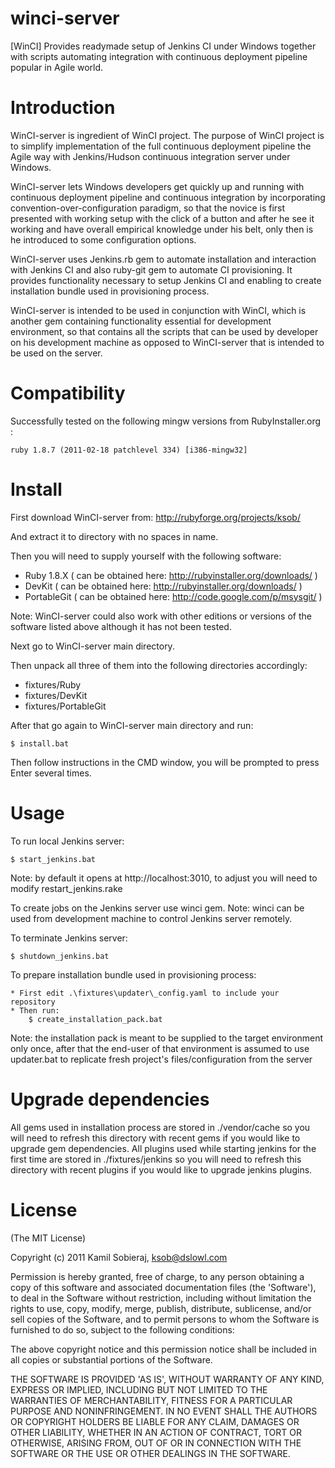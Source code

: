 winci-server
============

[WinCI] Provides readymade setup of Jenkins CI under Windows together with scripts automating integration with continuous deployment pipeline popular in Agile world.

Introduction
============

WinCI-server is ingredient of WinCI project.
The purpose of WinCI project is to simplify implementation of the full continuous deployment pipeline the Agile way with Jenkins/Hudson continuous integration server under Windows.

WinCI-server lets Windows developers get quickly up and running with continuous deployment pipeline and 
continuous integration by incorporating convention-over-configuration paradigm, so that the novice is first presented with 
working setup with the click of a button and after he see it working and have overall empirical knowledge under his belt, 
only then is he introduced to some configuration options.

WinCI-server uses Jenkins.rb gem to automate installation and interaction with Jenkins CI and also ruby-git gem to automate CI provisioning. It provides functionality necessary to setup Jenkins CI and enabling to create installation bundle used in provisioning process.

WinCI-server is intended to be used in conjunction with WinCI, which is another gem containing functionality
essential for development environment, so that contains all the scripts that can be used by developer on his development
machine as opposed to WinCI-server that is intended to be used on the server.

Compatibility
=============

Successfully tested on the following mingw versions from RubyInstaller.org :

	ruby 1.8.7 (2011-02-18 patchlevel 334) [i386-mingw32]
	
Install
=======

First download WinCI-server from: http://rubyforge.org/projects/ksob/

And extract it to directory with no spaces in name.

Then you will need to supply yourself with the following software:

  * Ruby 1.8.X   ( can be obtained here: http://rubyinstaller.org/downloads/ )
  * DevKit		 ( can be obtained here: http://rubyinstaller.org/downloads/ )
  * PortableGit  ( can be obtained here: http://code.google.com/p/msysgit/ )
  
  Note: WinCI-server could also work with other editions or versions of the software listed above although it has not been tested.

Next go to WinCI-server main directory.

Then unpack all three of them into the following directories accordingly:
	
  * fixtures/Ruby
  * fixtures/DevKit
  * fixtures/PortableGit
	
After that go again to WinCI-server main directory and run:

    $ install.bat

Then follow instructions in the CMD window, you will be prompted to press Enter several times.

Usage
=====

To run local Jenkins server:

	$ start_jenkins.bat
	
 Note: by default it opens at http://localhost:3010, to adjust you will need to modify restart_jenkins.rake

To create jobs on the Jenkins server use winci gem. 
 Note: winci can be used from development machine to control Jenkins server remotely.
	
To terminate Jenkins server:

	$ shutdown_jenkins.bat
	
To prepare installation bundle used in provisioning process:
	
	* First edit .\fixtures\updater\_config.yaml to include your repository
	* Then run: 
		$ create_installation_pack.bat
	
 Note: the installation pack is meant to be supplied to the target environment only once,
       after that the end-user of that environment is assumed to use updater.bat to replicate 
	   fresh project's files/configuration from the server
	   
Upgrade	dependencies  
====================
All gems used in installation process are stored in ./vendor/cache so you will
need to refresh this directory with recent gems if you would like to upgrade gem dependencies.
All plugins used while starting jenkins for the first time are stored in ./fixtures/jenkins so you will
need to refresh this directory with recent plugins if you would like to upgrade jenkins plugins.

License
=======

(The MIT License)

Copyright (c) 2011 Kamil Sobieraj, ksob@dslowl.com

Permission is hereby granted, free of charge, to any person obtaining
a copy of this software and associated documentation files (the
'Software'), to deal in the Software without restriction, including
without limitation the rights to use, copy, modify, merge, publish,
distribute, sublicense, and/or sell copies of the Software, and to
permit persons to whom the Software is furnished to do so, subject to
the following conditions:

The above copyright notice and this permission notice shall be
included in all copies or substantial portions of the Software.

THE SOFTWARE IS PROVIDED 'AS IS', WITHOUT WARRANTY OF ANY KIND,
EXPRESS OR IMPLIED, INCLUDING BUT NOT LIMITED TO THE WARRANTIES OF
MERCHANTABILITY, FITNESS FOR A PARTICULAR PURPOSE AND NONINFRINGEMENT.
IN NO EVENT SHALL THE AUTHORS OR COPYRIGHT HOLDERS BE LIABLE FOR ANY
CLAIM, DAMAGES OR OTHER LIABILITY, WHETHER IN AN ACTION OF CONTRACT,
TORT OR OTHERWISE, ARISING FROM, OUT OF OR IN CONNECTION WITH THE
SOFTWARE OR THE USE OR OTHER DEALINGS IN THE SOFTWARE.